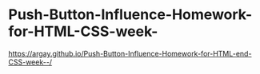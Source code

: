 # Push-Button-Influence-Homework-for-HTML-CSS-week-
https://argay.github.io/Push-Button-Influence-Homework-for-HTML-end-CSS-week--/
